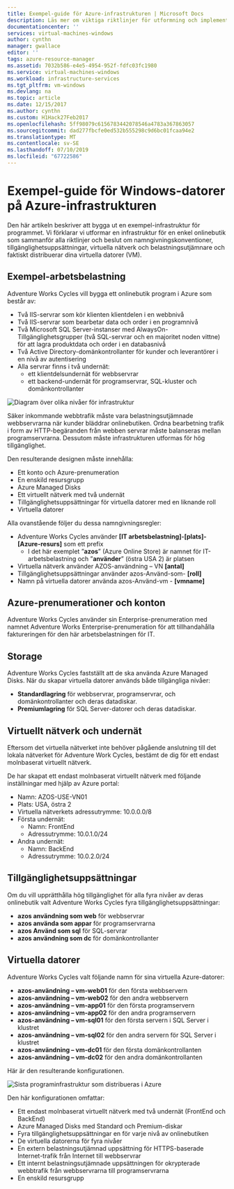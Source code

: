 ```yaml
---
title: Exempel-guide för Azure-infrastrukturen | Microsoft Docs
description: Läs mer om viktiga riktlinjer för utformning och implementering för distribution av en exempel-infrastruktur i Azure.
documentationcenter: ''
services: virtual-machines-windows
author: cynthn
manager: gwallace
editor: ''
tags: azure-resource-manager
ms.assetid: 7032b586-e4e5-4954-952f-fdfc03fc1980
ms.service: virtual-machines-windows
ms.workload: infrastructure-services
ms.tgt_pltfrm: vm-windows
ms.devlang: na
ms.topic: article
ms.date: 12/15/2017
ms.author: cynthn
ms.custom: H1Hack27Feb2017
ms.openlocfilehash: 5ff98079c6156783442078546a4783a367863057
ms.sourcegitcommit: dad277fbcfe0ed532b555298c9d6bc01fcaa94e2
ms.translationtype: MT
ms.contentlocale: sv-SE
ms.lasthandoff: 07/10/2019
ms.locfileid: "67722586"
---
```

# <a name="example-azure-infrastructure-walkthrough-for-windows-vms"></a>Exempel-guide för Windows-datorer på Azure-infrastrukturen
Den här artikeln beskriver att bygga ut en exempel-infrastruktur för programmet. Vi förklarar vi utformar en infrastruktur för en enkel onlinebutik som sammanför alla riktlinjer och beslut om namngivningskonventioner, tillgänglighetsuppsättningar, virtuella nätverk och belastningsutjämnare och faktiskt distribuerar dina virtuella datorer (VM).

## <a name="example-workload"></a>Exempel-arbetsbelastning
Adventure Works Cycles vill bygga ett onlinebutik program i Azure som består av:

* Två IIS-servrar som kör klienten klientdelen i en webbnivå
* Två IIS-servrar som bearbetar data och order i en programnivå
* Två Microsoft SQL Server-instanser med AlwaysOn-Tillgänglighetsgrupper (två SQL-servrar och en majoritet noden vittne) för att lagra produktdata och order i en databasnivå
* Två Active Directory-domänkontrollanter för kunder och leverantörer i en nivå av autentisering
* Alla servrar finns i två undernät:
  * ett klientdelsundernät för webbservrar 
  * ett backend-undernät för programservrar, SQL-kluster och domänkontrollanter

![Diagram över olika nivåer för infrastruktur](./media/infrastructure-example/example-tiers.png)

Säker inkommande webbtrafik måste vara belastningsutjämnade webbservrarna när kunder bläddrar onlinebutiken. Ordna bearbetning trafik i form av HTTP-begäranden från webben servrar måste balanseras mellan programservrarna. Dessutom måste infrastrukturen utformas för hög tillgänglighet.

Den resulterande designen måste innehålla:

* Ett konto och Azure-prenumeration
* En enskild resursgrupp
* Azure Managed Disks
* Ett virtuellt nätverk med två undernät
* Tillgänglighetsuppsättningar för virtuella datorer med en liknande roll
* Virtuella datorer

Alla ovanstående följer du dessa namngivningsregler:

* Adventure Works Cycles använder **[IT arbetsbelastning]-[plats]-[Azure-resurs]** som ett prefix
  * I det här exemplet ”**azos**” (Azure Online Store) är namnet för IT-arbetsbelastning och ”**använder**” (östra USA 2) är platsen
* Virtuella nätverk använder AZOS-användning – VN **[antal]**
* Tillgänglighetsuppsättningar använder azos-Använd-som- **[roll]**
* Namn på virtuella datorer använda azos-Använd-vm - **[vmname]**

## <a name="azure-subscriptions-and-accounts"></a>Azure-prenumerationer och konton
Adventure Works Cycles använder sin Enterprise-prenumeration med namnet Adventure Works Enterprise-prenumeration för att tillhandahålla faktureringen för den här arbetsbelastningen för IT.

## <a name="storage"></a>Storage
Adventure Works Cycles fastställt att de ska använda Azure Managed Disks. När du skapar virtuella datorer används både tillgängliga nivåer:

* **Standardlagring** för webbservrar, programservrar, och domänkontrollanter och deras datadiskar.
* **Premiumlagring** för SQL Server-datorer och deras datadiskar.

## <a name="virtual-network-and-subnets"></a>Virtuellt nätverk och undernät
Eftersom det virtuella nätverket inte behöver pågående anslutning till det lokala nätverket för Adventure Work Cycles, bestämt de dig för ett endast molnbaserat virtuellt nätverk.

De har skapat ett endast molnbaserat virtuellt nätverk med följande inställningar med hjälp av Azure portal:

* Namn: AZOS-USE-VN01
* Plats: USA, östra 2
* Virtuella nätverkets adressutrymme: 10.0.0.0/8
* Första undernät:
  * Namn: FrontEnd
  * Adressutrymme: 10.0.1.0/24
* Andra undernät:
  * Namn: BackEnd
  * Adressutrymme: 10.0.2.0/24

## <a name="availability-sets"></a>Tillgänglighetsuppsättningar
Om du vill upprätthålla hög tillgänglighet för alla fyra nivåer av deras onlinebutik valt Adventure Works Cycles fyra tillgänglighetsuppsättningar:

* **azos användning som web** för webbservrar
* **azos använda som appar** för programservrarna
* **azos Använd som sql** för SQL-servrar
* **azos användning som dc** för domänkontrollanter

## <a name="virtual-machines"></a>Virtuella datorer
Adventure Works Cycles valt följande namn för sina virtuella Azure-datorer:

* **azos-användning – vm-web01** för den första webbservern
* **azos-användning – vm-web02** för den andra webbservern
* **azos-användning – vm-app01** för den första programservern
* **azos-användning – vm-app02** för den andra programservern
* **azos-användning – vm-sql01** för den första servern i SQL Server i klustret
* **azos-användning – vm-sql02** för den andra servern för SQL Server i klustret
* **azos-användning – vm-dc01** för den första domänkontrollanten
* **azos-användning – vm-dc02** för den andra domänkontrollanten

Här är den resulterande konfigurationen.

![Sista programinfrastruktur som distribueras i Azure](./media/infrastructure-example/example-config.png)

Den här konfigurationen omfattar:

* Ett endast molnbaserat virtuellt nätverk med två undernät (FrontEnd och BackEnd)
* Azure Managed Disks med Standard och Premium-diskar
* Fyra tillgänglighetsuppsättningar en för varje nivå av onlinebutiken
* De virtuella datorerna för fyra nivåer
* En extern belastningsutjämnad uppsättning för HTTPS-baserade Internet-trafik från Internet till webbservrar
* Ett internt belastningsutjämnade uppsättningen för okrypterade webbtrafik från webbservrarna till programservrarna
* En enskild resursgrupp
